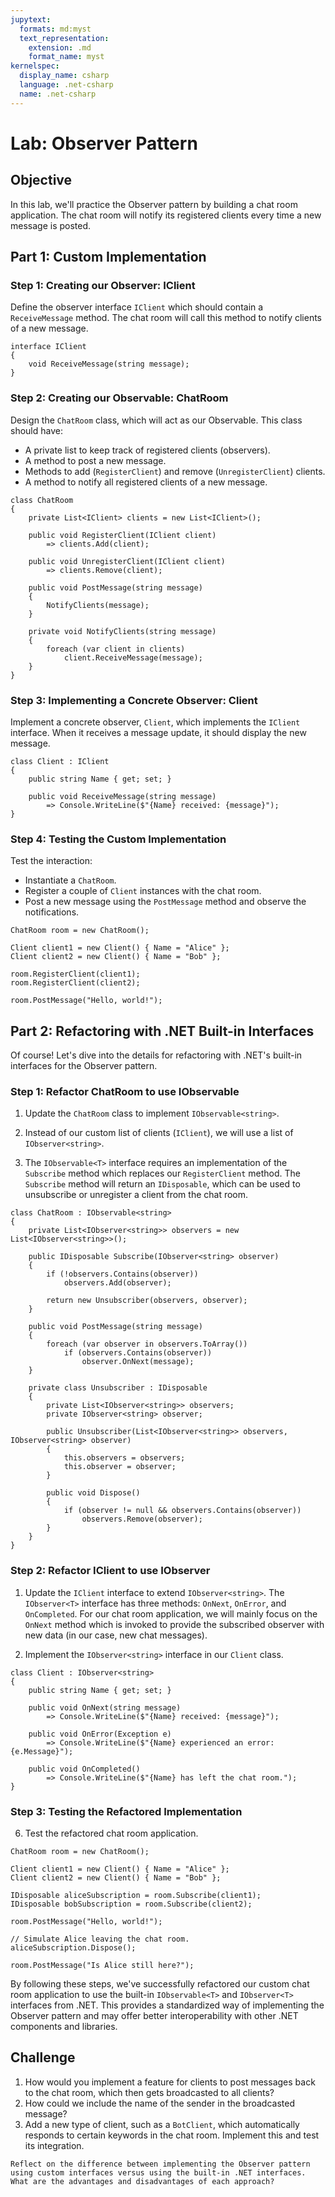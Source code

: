 ```yaml
---
jupytext:
  formats: md:myst
  text_representation:
    extension: .md
    format_name: myst
kernelspec:
  display_name: csharp
  language: .net-csharp
  name: .net-csharp
---
```



# Lab: Observer Pattern

## Objective

In this lab, we'll practice the Observer pattern by building a chat room application. The chat room will notify its registered clients every time a new message is posted.

## Part 1: Custom Implementation

### Step 1: Creating our Observer: IClient

Define the observer interface `IClient` which should contain a `ReceiveMessage` method. The chat room will call this method to notify clients of a new message.

```{code-cell}
interface IClient
{
    void ReceiveMessage(string message);
}
```

### Step 2: Creating our Observable: ChatRoom

Design the `ChatRoom` class, which will act as our Observable. This class should have:

- A private list to keep track of registered clients (observers).
- A method to post a new message.
- Methods to add (`RegisterClient`) and remove (`UnregisterClient`) clients.
- A method to notify all registered clients of a new message.

```{code-cell}
class ChatRoom
{
    private List<IClient> clients = new List<IClient>();

    public void RegisterClient(IClient client)
        => clients.Add(client);

    public void UnregisterClient(IClient client)
        => clients.Remove(client);

    public void PostMessage(string message)
    {
        NotifyClients(message);
    }

    private void NotifyClients(string message)
    {
        foreach (var client in clients)
            client.ReceiveMessage(message);
    }
}
```

### Step 3: Implementing a Concrete Observer: Client

Implement a concrete observer, `Client`, which implements the `IClient` interface. When it receives a message update, it should display the new message.

```{code-cell}
class Client : IClient
{
    public string Name { get; set; }

    public void ReceiveMessage(string message)
        => Console.WriteLine($"{Name} received: {message}");
}
```

### Step 4: Testing the Custom Implementation

Test the interaction:

- Instantiate a `ChatRoom`.
- Register a couple of `Client` instances with the chat room.
- Post a new message using the `PostMessage` method and observe the notifications.

```{code-cell}
ChatRoom room = new ChatRoom();

Client client1 = new Client() { Name = "Alice" };
Client client2 = new Client() { Name = "Bob" };

room.RegisterClient(client1);
room.RegisterClient(client2);

room.PostMessage("Hello, world!");
```

## Part 2: Refactoring with .NET Built-in Interfaces

Of course! Let's dive into the details for refactoring with .NET's built-in interfaces for the Observer pattern.

### Step 1: Refactor ChatRoom to use IObservable<T>

1. Update the `ChatRoom` class to implement `IObservable<string>`.

2. Instead of our custom list of clients (`IClient`), we will use a list of `IObserver<string>`.

3. The `IObservable<T>` interface requires an implementation of the `Subscribe` method which replaces our `RegisterClient` method. The `Subscribe` method will return an `IDisposable`, which can be used to unsubscribe or unregister a client from the chat room.

```{code-cell}
class ChatRoom : IObservable<string>
{
    private List<IObserver<string>> observers = new List<IObserver<string>>();

    public IDisposable Subscribe(IObserver<string> observer)
    {
        if (!observers.Contains(observer))
            observers.Add(observer);

        return new Unsubscriber(observers, observer);
    }

    public void PostMessage(string message)
    {
        foreach (var observer in observers.ToArray())
            if (observers.Contains(observer))
                observer.OnNext(message);
    }

    private class Unsubscriber : IDisposable
    {
        private List<IObserver<string>> observers;
        private IObserver<string> observer;

        public Unsubscriber(List<IObserver<string>> observers, IObserver<string> observer)
        {
            this.observers = observers;
            this.observer = observer;
        }

        public void Dispose()
        {
            if (observer != null && observers.Contains(observer))
                observers.Remove(observer);
        }
    }
}
```

### Step 2: Refactor IClient to use IObserver<T>

1. Update the `IClient` interface to extend `IObserver<string>`. The `IObserver<T>` interface has three methods: `OnNext`, `OnError`, and `OnCompleted`. For our chat room application, we will mainly focus on the `OnNext` method which is invoked to provide the subscribed observer with new data (in our case, new chat messages).

2. Implement the `IObserver<string>` interface in our `Client` class.

```{code-cell}
class Client : IObserver<string>
{
    public string Name { get; set; }

    public void OnNext(string message)
        => Console.WriteLine($"{Name} received: {message}");

    public void OnError(Exception e)
        => Console.WriteLine($"{Name} experienced an error: {e.Message}");

    public void OnCompleted()
        => Console.WriteLine($"{Name} has left the chat room.");
}
```

### Step 3: Testing the Refactored Implementation

6. Test the refactored chat room application.

```{code-cell}
ChatRoom room = new ChatRoom();

Client client1 = new Client() { Name = "Alice" };
Client client2 = new Client() { Name = "Bob" };

IDisposable aliceSubscription = room.Subscribe(client1);
IDisposable bobSubscription = room.Subscribe(client2);

room.PostMessage("Hello, world!");

// Simulate Alice leaving the chat room.
aliceSubscription.Dispose();

room.PostMessage("Is Alice still here?");
```

By following these steps, we've successfully refactored our custom chat room application to use the built-in `IObservable<T>` and `IObserver<T>` interfaces from .NET. This provides a standardized way of implementing the Observer pattern and may offer better interoperability with other .NET components and libraries.

## Challenge

1. How would you implement a feature for clients to post messages back to the chat room, which then gets broadcasted to all clients?
2. How could we include the name of the sender in the broadcasted message?
3. Add a new type of client, such as a `BotClient`, which automatically responds to certain keywords in the chat room. Implement this and test its integration.

```{admonition} 🤔 Reflection
Reflect on the difference between implementing the Observer pattern using custom interfaces versus using the built-in .NET interfaces. What are the advantages and disadvantages of each approach?
```

